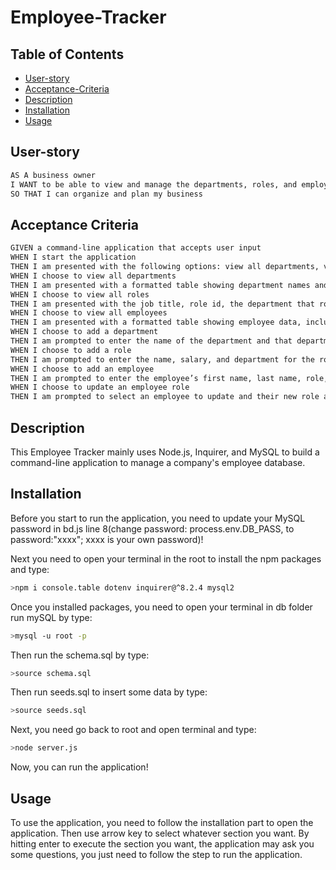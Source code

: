 # Employee-Tracker

## Table of Contents

- [User-story](#user-story)
- [Acceptance-Criteria](#acceptance-criteria)
- [Description](#description)
- [Installation](#installation)
- [Usage](#usage)

## User-story

```md
AS A business owner
I WANT to be able to view and manage the departments, roles, and employees in my company
SO THAT I can organize and plan my business
```

## Acceptance Criteria

```md
GIVEN a command-line application that accepts user input
WHEN I start the application
THEN I am presented with the following options: view all departments, view all roles, view all employees, add a department, add a role, add an employee, and update an employee role
WHEN I choose to view all departments
THEN I am presented with a formatted table showing department names and department ids
WHEN I choose to view all roles
THEN I am presented with the job title, role id, the department that role belongs to, and the salary for that role
WHEN I choose to view all employees
THEN I am presented with a formatted table showing employee data, including employee ids, first names, last names, job titles, departments, salaries, and managers that the employees report to
WHEN I choose to add a department
THEN I am prompted to enter the name of the department and that department is added to the database
WHEN I choose to add a role
THEN I am prompted to enter the name, salary, and department for the role and that role is added to the database
WHEN I choose to add an employee
THEN I am prompted to enter the employee’s first name, last name, role, and manager, and that employee is added to the database
WHEN I choose to update an employee role
THEN I am prompted to select an employee to update and their new role and this information is updated in the database
```

## Description

This Employee Tracker mainly uses Node.js, Inquirer, and MySQL to build a command-line application to manage a company's employee database.

## Installation

Before you start to run the application, you need to update your MySQL password in bd.js line 8(change password: process.env.DB_PASS, to password:"xxxx"; xxxx is your own password)!

Next you need to open your terminal in the root to install the npm packages and type:

```bash
>npm i console.table dotenv inquirer@^8.2.4 mysql2
```

Once you installed packages, you need to open your terminal in db folder run mySQL by type:

```bash
>mysql -u root -p
```

Then run the schema.sql by type:

```bash
>source schema.sql
```

Then run seeds.sql to insert some data by type:

```bash
>source seeds.sql
```

Next, you need go back to root and open terminal and type:

```bash
>node server.js
```

Now, you can run the application!

## Usage

To use the application, you need to follow the installation part to open the application. Then use arrow key to select whatever section you want. By hitting enter to execute the section you want, the application may ask you some questions, you just need to follow the step to run the application.
